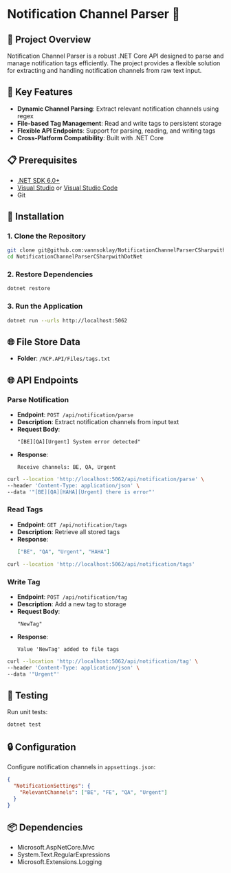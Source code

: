 # Notification Channel Parser 📡

## 🌟 Project Overview

Notification Channel Parser is a robust .NET Core API designed to parse and manage notification tags efficiently. The project provides a flexible solution for extracting and handling notification channels from raw text input.

## 🚀 Key Features

- **Dynamic Channel Parsing**: Extract relevant notification channels using regex
- **File-based Tag Management**: Read and write tags to persistent storage
- **Flexible API Endpoints**: Support for parsing, reading, and writing tags
- **Cross-Platform Compatibility**: Built with .NET Core

## 📋 Prerequisites

- [.NET SDK 6.0+](https://dotnet.microsoft.com/download)
- [Visual Studio](https://visualstudio.microsoft.com/) or [Visual Studio Code](https://code.visualstudio.com/)
- Git

## 🔧 Installation

### 1. Clone the Repository

```bash
git clone git@github.com:vannsoklay/NotificationChannelParserCSharpwithDotNet.git
cd NotificationChannelParserCSharpwithDotNet
```

### 2. Restore Dependencies

```bash
dotnet restore
```

### 3. Run the Application

```bash
dotnet run --urls http://localhost:5062
```

## 🌐 File Store Data
- **Folder**: `/NCP.API/Files/tags.txt`


## 🌐 API Endpoints

### Parse Notification

- **Endpoint**: `POST /api/notification/parse`
- **Description**: Extract notification channels from input text
- **Request Body**: 
  ```
  "[BE][QA][Urgent] System error detected"
  ```
- **Response**:
  ```
  Receive channels: BE, QA, Urgent
  ```
```bash
curl --location 'http://localhost:5062/api/notification/parse' \
--header 'Content-Type: application/json' \
--data '"[BE][QA][HAHA][Urgent] there is error"'
```

### Read Tags

- **Endpoint**: `GET /api/notification/tags`
- **Description**: Retrieve all stored tags
- **Response**:
  ```json
  ["BE", "QA", "Urgent", "HAHA"]
  ```

```bash
curl --location 'http://localhost:5062/api/notification/tags'
```

### Write Tag

- **Endpoint**: `POST /api/notification/tag`
- **Description**: Add a new tag to storage
- **Request Body**: 
  ```
  "NewTag"
  ```
- **Response**:
  ```
  Value 'NewTag' added to file tags
  ```
```bash
curl --location 'http://localhost:5062/api/notification/tag' \
--header 'Content-Type: application/json' \
--data '"Urgent"'
```

## 🧪 Testing

Run unit tests:
```bash
dotnet test
```

## 🔒 Configuration

Configure notification channels in `appsettings.json`:
```json
{
  "NotificationSettings": {
    "RelevantChannels": ["BE", "FE", "QA", "Urgent"]
  }
}
```

## 📦 Dependencies

- Microsoft.AspNetCore.Mvc
- System.Text.RegularExpressions
- Microsoft.Extensions.Logging
